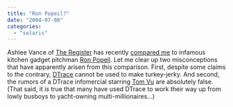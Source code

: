 ```yaml
---
title: "Ron Popeil?"
date: "2004-07-08"
categories: 
  - "solaris"
---
```


Ashlee Vance of [The Register](http://www.theregister.co.uk) has recently [compared me](http://www.theregister.co.uk/2004/07/08/dtrace_user_take/) to infamous kitchen gadget pitchman [Ron Popeil](http://www.gladwell.com/2000/2000_10_30_a_pitchman.htm). Let me clear up two misconceptions that have apparently arisen from this comparison. First, despite some claims to the contrary, [DTrace](http://www.sun.com/bigadmin/content/dtrace) cannot be used to make turkey-jerky. And second, the rumors of a DTrace infomercial starring [Tom Vu](http://infomercial.tvheaven.com/tomvu.htm) are absolutely false. (That said, it _is_ true that many have used DTrace to work their way up from lowly busboys to yacht-owning multi-millionaires...)
